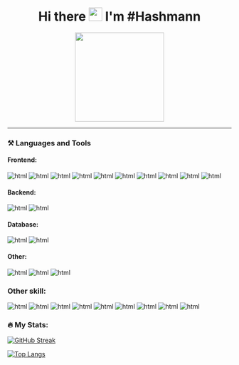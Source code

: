 <h1 align="center">Hi there <img src="https://media.giphy.com/media/hvRJCLFzcasrR4ia7z/giphy.gif" width="30px"/> I'm #Hashmann</h1>
<div id="header" align="center">
  <!--<img src="https://media.giphy.com/media/lBm4rgtyIPJmywXzLW/giphy.gif" width="400"/>-->
  <!--<img src="https://media.giphy.com/media/M9gbBd9nbDrOTu1Mqx/giphy.gif" width="400"/>-->
  <!--<img src="https://github.com/Hashmann/Hashmann/blob/main/52O8.gif" width="400"/>-->
  <img src="https://media.giphy.com/media/4hCJsNJ7zRcic/giphy.gif" width="200"/>
  
 <!--<img src="" width="400"/>-->
</div>

<div id="header" align="center">
<img src="https://komarev.com/ghpvc/?username=hashmann&label=PROFILE+VIEWS" alt=""/>
</div>

---

### ⚒️ Languages and Tools
#### Frontend:

![html](https://img.shields.io/badge/-HTML-090909?style=for-the-badge&logo=html5)
![html](https://img.shields.io/badge/-CSS-090909?style=for-the-badge&logo=css3&logoColor=1572B6)
![html](https://img.shields.io/badge/-sass-090909?style=for-the-badge&logo=sass&logoColor=CC6699)
![html](https://img.shields.io/badge/-JavaScript-090909?style=for-the-badge&logo=javaScript&logoColor=F7DF1E)
![html](https://img.shields.io/badge/-Bootstrap-090909?style=for-the-badge&logo=Bootstrap&logoColor=7952B3)
![html](https://img.shields.io/badge/-TailwindCSS-090909?style=for-the-badge&logo=TailwindCSS&logoColor=06B6D4)
![html](https://img.shields.io/badge/-vuejs-090909?style=for-the-badge&logo=vue.js&logoColor=4FC08D)
![html](https://img.shields.io/badge/-Vuetify-090909?style=for-the-badge&logo=Vuetify&logoColor=1867C0)
![html](https://img.shields.io/badge/-Quasar-090909?style=for-the-badge&logo=Quasar&logoColor=1976D2)
![html](https://img.shields.io/badge/-GreenSock-090909?style=for-the-badge&logo=GreenSock&logoColor=88CE02)

#### Backend:

![html](https://img.shields.io/badge/-Nodejs/Express-090909?style=for-the-badge&logo=node.js&logoColor=339933)
![html](https://img.shields.io/badge/-Laravel-090909?style=for-the-badge&logo=Laravel&logoColor=FF2D20)

#### Database:

![html](https://img.shields.io/badge/-MySQL/Eloquent-090909?style=for-the-badge&logo=MySQL&logoColor=4479A1)
![html](https://img.shields.io/badge/-Mongo-090909?style=for-the-badge&logo=MongoDB&logoColor=47A248)

#### Other:

![html](https://img.shields.io/badge/-C%23-090909?style=for-the-badge&logo=csharp&logoColor=239120)
![html](https://img.shields.io/badge/-Unity-090909?style=for-the-badge&logo=Unity&logoColor=fff)
![html](https://img.shields.io/badge/-Delphi-090909?style=for-the-badge&logo=Delphi&logoColor=EE1F35)

### Other skill:

![html](https://img.shields.io/badge/-Studio%20One-090909?style=for-the-badge&logo=NONE&logoColor=EE1F35)
![html](https://img.shields.io/badge/-Ableton%20Live-090909?style=for-the-badge&logo=abletonlive&logoColor=fff)
![html](https://img.shields.io/badge/-Reaper-090909?style=for-the-badge&logo=NONE&logoColor=fff)
![html](https://img.shields.io/badge/-After%20Effects-090909?style=for-the-badge&logo=AdobeAfterEffects&logoColor=9999FF)
![html](https://img.shields.io/badge/-Audition-090909?style=for-the-badge&logo=AdobeAudition&logoColor=9999FF)
![html](https://img.shields.io/badge/-Photoshop-090909?style=for-the-badge&logo=AdobePhotoshop&logoColor=31A8FF)
![html](https://img.shields.io/badge/-Autocad-090909?style=for-the-badge&logo=Autodesk&logoColor=0696D7)
![html](https://img.shields.io/badge/-Blender-090909?style=for-the-badge&logo=Blender&logoColor=F5792A)
![html](https://img.shields.io/badge/-Figma-090909?style=for-the-badge&logo=figma&logoColor=F24E1E)

[//]: # (### :fire: My Stats :)
### 🔥 My Stats:
[![GitHub Streak](http://github-readme-streak-stats.herokuapp.com?user=Hashmann&theme=dark)](https://git.io/streak-stats)

[![Top Langs](https://github-readme-stats.vercel.app/api/top-langs/?Hashmann=anuraghazra&layout=compact)](https://github.com/anuraghazra/github-readme-stats)








<!--
**Hashmann/Hashmann** is a ✨ _special_ ✨ repository because its `README.md` (this file) appears on your GitHub profile.
<img src="" alt="" width="86"/>
Here are some ideas to get you started:

- 🔭 I’m currently working on ...
- 🌱 I’m currently learning ...
- 👯 I’m looking to collaborate on ...
- 🤔 I’m looking for help with ...
- 💬 Ask me about ...
- 📫 How to reach me: ...
- 😄 Pronouns: ...
- ⚡ Fun fact: ...👋
-->
